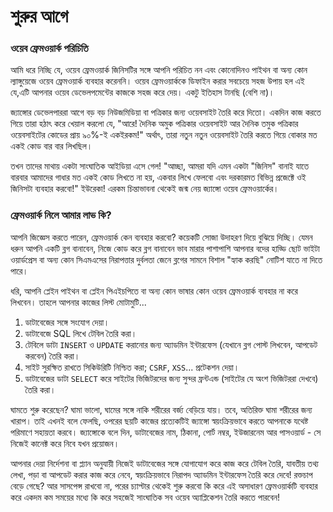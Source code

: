 # শুরুর আগে

### ওয়েব ফ্রেমওয়ার্ক পরিচিতি

আমি ধরে নিচ্ছি যে, ওয়েব ফ্রেমওয়ার্ক জিনিসটির সঙ্গে আপনি পরিচিত নন এবং কোনোদিনও পাইথন বা অন্য কোন ল্যাঙ্গুয়েজে ওয়েব ফ্রেমওয়ার্ক ব্যবহার করেননি।  ওয়েব ফ্রেমওয়ার্ককে ডিফাইন করার সবচেয়ে সহজ উপায় হল এই যে,এটি আপনার ওয়েব ডেভেলপমেন্টের কাজকে সহজ করে দেয়। একটু ইতিহাস টানছি (বেশি না)।

জ্যাঙ্গোর ডেভেলপাররা আগে বড় বড় নিউজমিডিয়া বা পত্রিকার জন্য ওয়েবসাইট তৈরি করে দিতো। একদিন কাজ করতে গিয়ে তারা হঠাৎ করে খেয়াল করলো যে, "আরে! দৈনিক অমুক পত্রিকার ওয়েবসাইট আর দৈনিক তমুক পত্রিকার ওয়েবসাইটের কোডের প্রায় ৯০%-ই একইরকম!" অর্থাৎ, তারা নতুন নতুন ওয়েবসাইট তৈরি করতে গিয়ে বোকার মত একই কোড বার বার লিখছিল।

তখন তাদের মাথায় একটা সাংঘাতিক আইডিয়া এসে গেল! "আচ্ছা, আমরা যদি এমন একটা "জিনিস" বানাই যাতে বারবার আমাদের গাধার মত একই কোড লিখতে না হয়, একবার লিখে ফেলবো এবং দরকারমত বিভিন্ন প্রজেক্টে ওই জিনিসটা ব্যবহার করবো!" ইউরেকা! এরকম চিন্তাভাবনা থেকেই জন্ম নেয় জ্যাঙ্গো ওয়েব ফ্রেমওয়ার্কের।

### ফ্রেমওয়ার্ক নিলে আমার লাভ কি?

আপনি জিজ্ঞেস করতে পারেন, ফ্রেমওয়ার্ক কেন ব্যবহার করবো? কয়েকটি সোজা উদাহরণ দিয়ে বুঝিয়ে দিচ্ছি। যেমন ধরুন আপনি একটি ব্লগ বানাবেন, নিজে কোড করে ব্লগ বানাবেন ভাব মারার পাশাপাশি আপনার বদের হাড্ডি ছোট ভাইটা ওয়ার্ডপ্রেস বা অন্য কোন সিএমএসের নিরাপত্তার দুর্বলতা জেনে ব্লগের সামনে বিশাল "হ্যাক করছি" নোটিশ যাতে না দিতে পারে।

ধরি, আপনি প্লেইন পাইথন বা প্লেইন পিএইচপিতে বা অন্য কোন ভাষার কোন ওয়েব ফ্রেমওয়ার্ক ব্যবহার না করে লিখবেন। তাহলে আপনার কাজের লিস্ট মোটামুটি... 

1. ডাটাবেজের সঙ্গে সংযোগ দেয়া।
2. ডাটাবেজে SQL লিখে টেবিল তৈরি করা।
3. টেবিলে ডাটা `INSERT` ও `UPDATE` করানোর জন্য অ্যাডমিন ইন্টারফেস (যেখানে ব্লগ পোস্ট লিখবেন, আপডেট করবেন) তৈরি করা।
4. সাইট সুরক্ষিত রাখতে সিকিউরিটি নিশ্চিত করা; `CSRF`, `XSS`... প্রটেকশন দেয়া।
5. ডাটাবেজের ডাটা `SELECT` করে সাইটের ভিজিটরদের জন্য সুন্দর ফ্রন্টএন্ড (সাইটের যে অংশ ভিজিটররা দেখবে) তৈরি করা।

ঘামতে শুরু করেছেন? ঘামা ভালো, ঘামের সঙ্গে নাকি শরীরের বর্জ্য বেড়িয়ে যায়। তবে, অতিরিক্ত ঘামা শরীরের জন্য খারাপ। তাই এখনই বলে ফেলছি, ওপরের ছয়টি কাজের প্রত্যেকটিই জ্যাঙ্গো স্বয়ংক্রিয়ভাবে করতে আপনাকে যথেষ্ট পরিমাণে সহায়তা করবে। জ্যাঙ্গোকে বলে দিন, ডাটাবেজের নাম, ঠিকানা, পোর্ট নম্বর, ইউজারনেম আর পাসওয়ার্ড - সে নিজেই কানেক্ট করে নিবে যখন প্রয়োজন।

আপনার দেয়া নির্দেশনা বা প্ল্যান অনুযায়ী নিজেই ডাটাবেজের সঙ্গে যোগাযোগ করে কাজ করে টেবিল তৈরি, যাবতীয় তথ্য লেখা, পড়া বা আপডেট করার কাজ করে নেবে, স্বয়ংক্রিয়ভাবে নিরাপদ অ্যাডমিন ইন্টারফেস তৈরি করে দেবে! রক্তচাপ বেড়ে গেছে? আর সাসপেন্স রাখবো না, পরের চ্যাপ্টার থেকেই শুরু করবো কি করে এই অসাধারণ ফ্রেমওয়ার্কটি ব্যবহার করে একদম কম সময়ের মধ্যে কি করে সহজেই সাংঘাতিক সব ওয়েব অ্যাপ্লিকেশন তৈরি করতে পারবেন!
